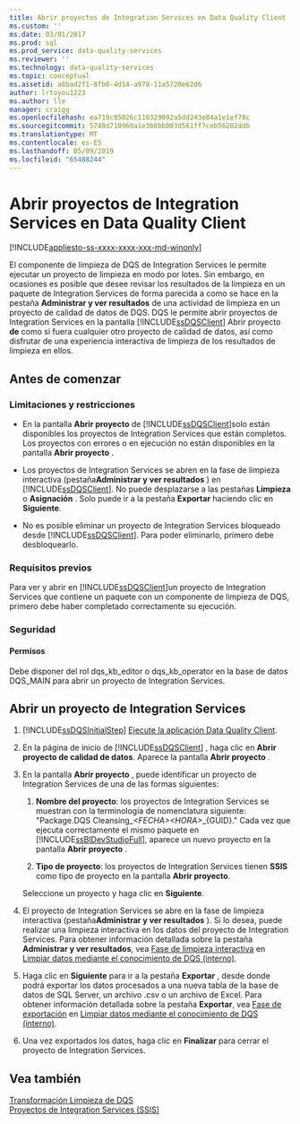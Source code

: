 ```yaml
---
title: Abrir proyectos de Integration Services en Data Quality Client | Microsoft Docs
ms.custom: ''
ms.date: 03/01/2017
ms.prod: sql
ms.prod_service: data-quality-services
ms.reviewer: ''
ms.technology: data-quality-services
ms.topic: conceptual
ms.assetid: a8bad2f1-8fb0-4d14-a978-11a5720e62d6
author: lrtoyou1223
ms.author: lle
manager: craigg
ms.openlocfilehash: ea719c85026c110329092a5dd243e84a1e1ef78c
ms.sourcegitcommit: 5748d710960a1e3b8bb003d561ff7ceb56202ddb
ms.translationtype: MT
ms.contentlocale: es-ES
ms.lasthandoff: 05/09/2019
ms.locfileid: "65488244"
---
```

# <a name="open-integration-services-projects-in-data-quality-client"></a>Abrir proyectos de Integration Services en Data Quality Client

[!INCLUDE[appliesto-ss-xxxx-xxxx-xxx-md-winonly](../includes/appliesto-ss-xxxx-xxxx-xxx-md-winonly.md)]

  El componente de limpieza de DQS de Integration Services le permite ejecutar un proyecto de limpieza en modo por lotes. Sin embargo, en ocasiones es posible que desee revisar los resultados de la limpieza en un paquete de Integration Services de forma parecida a como se hace en la pestaña **Administrar y ver resultados** de una actividad de limpieza en un proyecto de calidad de datos de DQS. DQS le permite abrir proyectos de Integration Services en la pantalla [!INCLUDE[ssDQSClient](../includes/ssdqsclient-md.md)] Abrir proyecto **de** como si fuera cualquier otro proyecto de calidad de datos, así como disfrutar de una experiencia interactiva de limpieza de los resultados de limpieza en ellos.  
  
##  <a name="BeforeYouBegin"></a> Antes de comenzar  
  
###  <a name="LimitationsRestrictions"></a> Limitaciones y restricciones  
  
-   En la pantalla **Abrir proyecto** de [!INCLUDE[ssDQSClient](../includes/ssdqsclient-md.md)]solo están disponibles los proyectos de Integration Services que están completos. Los proyectos con errores o en ejecución no están disponibles en la pantalla **Abrir proyecto** .  
  
-   Los proyectos de Integration Services se abren en la fase de limpieza interactiva (pestaña**Administrar y ver resultados** ) en [!INCLUDE[ssDQSClient](../includes/ssdqsclient-md.md)]. No puede desplazarse a las pestañas **Limpieza** o **Asignación** . Solo puede ir a la pestaña **Exportar** haciendo clic en **Siguiente**.  
  
-   No es posible eliminar un proyecto de Integration Services bloqueado desde [!INCLUDE[ssDQSClient](../includes/ssdqsclient-md.md)]. Para poder eliminarlo, primero debe desbloquearlo.  
  
###  <a name="Prerequisites"></a> Requisitos previos  
 Para ver y abrir en [!INCLUDE[ssDQSClient](../includes/ssdqsclient-md.md)]un proyecto de Integration Services que contiene un paquete con un componente de limpieza de DQS, primero debe haber completado correctamente su ejecución.  
  
###  <a name="Security"></a> Seguridad  
  
####  <a name="Permissions"></a> Permisos  
 Debe disponer del rol dqs_kb_editor o dqs_kb_operator en la base de datos DQS_MAIN para abrir un proyecto de Integration Services.  
  
  
##  <a name="Open"></a> Abrir un proyecto de Integration Services  
  
1.  [!INCLUDE[ssDQSInitialStep](../includes/ssdqsinitialstep-md.md)] [Ejecute la aplicación Data Quality Client](../data-quality-services/run-the-data-quality-client-application.md).  
  
2.  En la página de inicio de [!INCLUDE[ssDQSClient](../includes/ssdqsclient-md.md)] , haga clic en **Abrir proyecto de calidad de datos**. Aparece la pantalla **Abrir proyecto** .  
  
3.  En la pantalla **Abrir proyecto** , puede identificar un proyecto de Integration Services de una de las formas siguientes:  
  
    1.  **Nombre del proyecto**: los proyectos de Integration Services se muestran con la terminología de nomenclatura siguiente: "Package.DQS Cleansing_*\<FECHA>\<HORA>*_{GUID}." Cada vez que ejecuta correctamente el mismo paquete en [!INCLUDE[ssBIDevStudioFull](../includes/ssbidevstudiofull-md.md)], aparece un nuevo proyecto en la pantalla **Abrir proyecto** .  
  
    2.  **Tipo de proyecto**: los proyectos de Integration Services tienen **SSIS** como tipo de proyecto en la pantalla **Abrir proyecto**.  
  
     Seleccione un proyecto y haga clic en **Siguiente**.  
  
4.  El proyecto de Integration Services se abre en la fase de limpieza interactiva (pestaña**Administrar y ver resultados** ). Si lo desea, puede realizar una limpieza interactiva en los datos del proyecto de Integration Services. Para obtener información detallada sobre la pestaña **Administrar y ver resultados**, vea [Fase de limpieza interactiva](../data-quality-services/cleanse-data-using-dqs-internal-knowledge.md#Interactive) en [Limpiar datos mediante el conocimiento de DQS &#40;interno&#41;](../data-quality-services/cleanse-data-using-dqs-internal-knowledge.md).  
  
5.  Haga clic en **Siguiente** para ir a la pestaña **Exportar** , desde donde podrá exportar los datos procesados a una nueva tabla de la base de datos de SQL Server, un archivo .csv o un archivo de Excel. Para obtener información detallada sobre la pestaña **Exportar**, vea [Fase de exportación](../data-quality-services/cleanse-data-using-dqs-internal-knowledge.md#Export) en [Limpiar datos mediante el conocimiento de DQS &#40;interno&#41;](../data-quality-services/cleanse-data-using-dqs-internal-knowledge.md).  
  
6.  Una vez exportados los datos, haga clic en **Finalizar** para cerrar el proyecto de Integration Services.  

  
## <a name="see-also"></a>Vea también  
 [Transformación Limpieza de DQS](../integration-services/data-flow/transformations/dqs-cleansing-transformation.md)   
 [Proyectos de Integration Services (SSIS)](../integration-services/integration-services-ssis-projects-and-solutions.md)  
  
  
